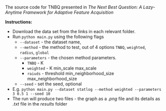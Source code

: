The source code for TNBQ presented in *The Next Best Question: A Lazy-Anytime Framework for Adaptive Feature Acquisition* 

**Instructions:**
- Download the data set from the links in each relevant folder.
- Run `python main.py` using the following flags
  - `--dataset` - the dataset name, 
  - `--method` - the method to test, out of 4 options `TNBQ`, `weighted`, `radius`, `global`
  - `--parameters` - the chosen method parameters. 
    - `TNBQ` - K
    - `weighted` - K min_scale max_scale
    - `raiuds` - threshold min_neighborhood_size max_neighborhood_size
  - `--seed` - set the seed, optional
- E.g. `python main.py --dataset statlog --method weighted --parameters 3 0.5 1 --seed 10`
- The run will produce two files - the graph as a *.png* file and its details as *.txt* file in the *results* folder